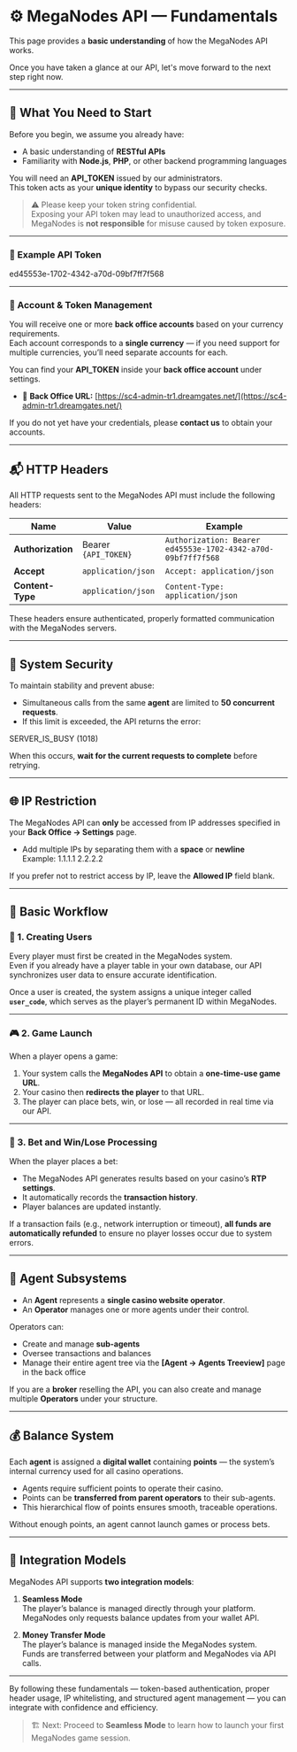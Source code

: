 # ⚙️ MegaNodes API — Fundamentals

This page provides a **basic understanding** of how the MegaNodes API works.

Once you have taken a glance at our API, let's move forward to the next step right now.

---

## 🧰 What You Need to Start

Before you begin, we assume you already have:

- A basic understanding of **RESTful APIs**
- Familiarity with **Node.js**, **PHP**, or other backend programming languages

You will need an **API_TOKEN** issued by our administrators.  
This token acts as your **unique identity** to bypass our security checks.

> ⚠️ Please keep your token string confidential.  
> Exposing your API token may lead to unauthorized access, and MegaNodes is **not responsible** for misuse caused by token exposure.

---

### 🔑 Example API Token

ed45553e-1702-4342-a70d-09bf7ff7f568

---

### 🧾 Account & Token Management

You will receive one or more **back office accounts** based on your currency requirements.  
Each account corresponds to a **single currency** — if you need support for multiple currencies, you’ll need separate accounts for each.

You can find your **API_TOKEN** inside your **back office account** under settings.

- 🔗 **Back Office URL:** [https://sc4-admin-tr1.dreamgates.net/](https://sc4-admin-tr1.dreamgates.net/)

If you do not yet have your credentials, please **contact us** to obtain your accounts.

---

## 📬 HTTP Headers

All HTTP requests sent to the MegaNodes API must include the following headers:

| Name | Value | Example |
|------|--------|----------|
| **Authorization** | Bearer `{API_TOKEN}` | `Authorization: Bearer ed45553e-1702-4342-a70d-09bf7ff7f568` |
| **Accept** | `application/json` | `Accept: application/json` |
| **Content-Type** | `application/json` | `Content-Type: application/json` |

These headers ensure authenticated, properly formatted communication with the MegaNodes servers.

---

## 🧱 System Security

To maintain stability and prevent abuse:

- Simultaneous calls from the same **agent** are limited to **50 concurrent requests**.  
- If this limit is exceeded, the API returns the error:

SERVER_IS_BUSY (1018)


When this occurs, **wait for the current requests to complete** before retrying.

---

## 🌐 IP Restriction

The MegaNodes API can **only** be accessed from IP addresses specified in your **Back Office → Settings** page.

- Add multiple IPs by separating them with a **space** or **newline**  
  Example:
1.1.1.1
2.2.2.2


If you prefer not to restrict access by IP, leave the **Allowed IP** field blank.

---

## 🔄 Basic Workflow

### 👤 1. Creating Users
Every player must first be created in the MegaNodes system.  
Even if you already have a player table in your own database, our API synchronizes user data to ensure accurate identification.

Once a user is created, the system assigns a unique integer called **`user_code`**, which serves as the player’s permanent ID within MegaNodes.

---

### 🎮 2. Game Launch
When a player opens a game:
1. Your system calls the **MegaNodes API** to obtain a **one-time-use game URL**.  
2. Your casino then **redirects the player** to that URL.  
3. The player can place bets, win, or lose — all recorded in real time via our API.

---

### 💸 3. Bet and Win/Lose Processing
When the player places a bet:
- The MegaNodes API generates results based on your casino’s **RTP settings**.
- It automatically records the **transaction history**.
- Player balances are updated instantly.

If a transaction fails (e.g., network interruption or timeout), **all funds are automatically refunded** to ensure no player losses occur due to system errors.

---

## 🧩 Agent Subsystems

- An **Agent** represents a **single casino website operator**.  
- An **Operator** manages one or more agents under their control.  

Operators can:
- Create and manage **sub-agents**
- Oversee transactions and balances
- Manage their entire agent tree via the **[Agent → Agents Treeview]** page in the back office

If you are a **broker** reselling the API, you can also create and manage multiple **Operators** under your structure.

---

## 💰 Balance System

Each **agent** is assigned a **digital wallet** containing **points** — the system’s internal currency used for all casino operations.

- Agents require sufficient points to operate their casino.
- Points can be **transferred from parent operators** to their sub-agents.
- This hierarchical flow of points ensures smooth, traceable operations.

Without enough points, an agent cannot launch games or process bets.

---

## 🔄 Integration Models

MegaNodes API supports **two integration models**:

1. **Seamless Mode**  
 The player’s balance is managed directly through your platform.  
 MegaNodes only requests balance updates from your wallet API.

2. **Money Transfer Mode**  
 The player’s balance is managed inside the MegaNodes system.  
 Funds are transferred between your platform and MegaNodes via API calls.

---

By following these fundamentals — token-based authentication, proper header usage, IP whitelisting, and structured agent management — you can integrate with confidence and efficiency.

> 🏗️ Next: Proceed to **Seamless Mode** to learn how to launch your first MegaNodes game session.
